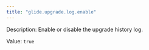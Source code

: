 ```yaml
---
title: "glide.upgrade.log.enable"
---
```


Description: Enable or disable the upgrade history log.

Value: `true`